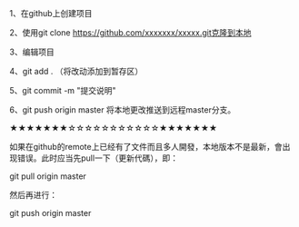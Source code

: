 1、在github上创建项目

2、使用git clone https://github.com/xxxxxxx/xxxxx.git克隆到本地

3、编辑项目

4、git add . （将改动添加到暂存区）

5、git commit -m "提交说明"

6、git push origin master 将本地更改推送到远程master分支。


★★★★★★★☆☆☆☆☆☆☆☆☆☆☆★★★★★★★

如果在github的remote上已经有了文件而且多人開發，本地版本不是最新，會出现错误。此时应当先pull一下（更新代碼），即：

git pull origin master

然后再进行：

git push origin master
